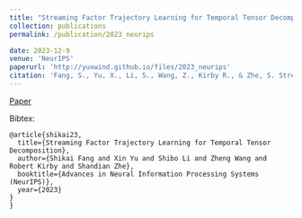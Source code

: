 ```yaml
---
title: "Streaming Factor Trajectory Learning for Temporal Tensor Decomposition"
collection: publications
permalink: /publication/2023_neurips

date: 2023-12-9
venue: 'NeurIPS'
paperurl: 'http://yuxwind.github.io/files/2023_neurips'
citation: 'Fang, S., Yu, X., Li, S., Wang, Z., Kirby R., & Zhe, S. Streaming Factor Trajectory Learning for Temporal Tensor Decomposition. Advances in Neural Information Processing Systems (NeurIPS 2023)'
---
```

<!--- excerpt: 'This paper is about the number 3. The number 4 is left for future work.' --->
<!--- This paper is about the number 3. The number 4 is left for future work. --->

<!--- [Download paper here](http://yuxwind.github.io/files/pruning-nips2021.pdf) 

Recommended citation: Serra, T., Kumar, A. and Ramalingam, S., 2021. Scaling Up Exact Neural Network
Compression by ReLU Stability. arXiv preprint arXiv:2102.07804. --->
[Paper](http://yuxwind.github.io/files/2023_neurips.pdf) 

Bibtex:
```
@article{shikai23,
  title={Streaming Factor Trajectory Learning for Temporal Tensor Decomposition},
  author={Shikai Fang and Xin Yu and Shibo Li and Zheng Wang and Robert Kirby and Shandian Zhe},
  booktitle={Advances in Neural Information Processing Systems
(NeurIPS)},
  year={2023}
}
}
```
